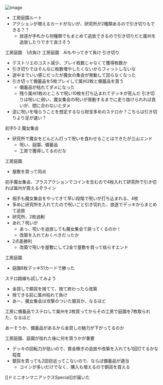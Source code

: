 
![image](https://gyazo.com/a2dd48ee7380332856cc7ce6db7b89cd/thumb/1000)
- 工房庭園ルート
- アクションが増えるカードがないが、研究所が2種類あるので引き切りもできる？？
    - 放逐が手札から何種類でもまとめて追放できるので引き切りだと属州を追放したりできて良さそう

工房庭園　1点負け
工房庭園　AIもやってきて負け
引き切り
- デストリエのコスト減少、プレイ枚数じゃなくて獲得枚数か
- 引き切りではそんなに枚数増やしたくないからフィットしないな
- 途中までいい感じだったが魔女の集会が発動して回らなくなった
- 引き切って備蓄品を5枚プレイして属州2枚と備蓄品を買う
    - 備蓄品が枯れてダメになった
    - 残り属州1枚のところで呪い10枚を打ち込まれてデッキが死んだ
引き切りは呪いに弱い、魔女集会の呪いが発動するまでに走り抜けられれば良いが、間に合わないとダメ
- 逆に呪いを喰らうことを想定するなら財宝多めのステロか？こちらは引き切りより足が速い？

初手5-2 魔女集会
- 研究所で魔女をどんどん打って呪いを食わせることはできたが三山エンド
    - 呪い、庭園、備蓄品
    - 工房で獲得してるのだな

工房庭園
- 屋敷を買って同点

初手魔女集会、プラスアクションでコインを生むので4枚入れて研究所で引き切れば属州が買えるぞライン
- 相手も魔女集会をやってきて早い段階で呪いが打ち込まれる、4枚
- 多めに研究所を入れてたので呪いごと引き切れた、放逐でデッキからまとめて追放
- 研究所、2枚過剰
- あれ？呪いが
    - あっ、呪いを追放しても魔女集会で戻ってくるのか！
    - 改築を入れておくべきだったか
- 2点差勝利
    - 改築で呪いを屋敷にして2金で屋敷を買って枯らすエンド

工房庭園
- 庭園6枚デッキ51カードで勝った

ステロ路線も試してみよう
- 金貸しで銅貨を捨てて、捨て終わったら改築
- 捨てきる前に属州枯れて負け
- あー、魔女集会は攻撃のついた銀貨か、なるほど

工房に備蓄品でステロして属州を2枚買ってからその工房で庭園を7枚取られた、なるほど

あーそうか、備蓄品があるから金貸しの魅力が下がってるのか

工房庭園、庭園が枯れた後に何を買うかが重要
- デッキの回転力が低いので、賞金稼ぎの追放や改築を入れても1回打てるかな程度
- 銀貨を買っても2回目巡ってこないので、ならば備蓄品が適当
    - コインが多いだけでなく、購入も増えるので銅貨を買える

[[ドミニオンマニアックスSpecial]]が届いた
